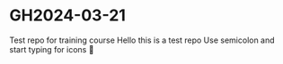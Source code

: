 # GH2024-03-21
Test repo for training course
Hello this is a test repo
Use semicolon and start typing for icons 🚀
